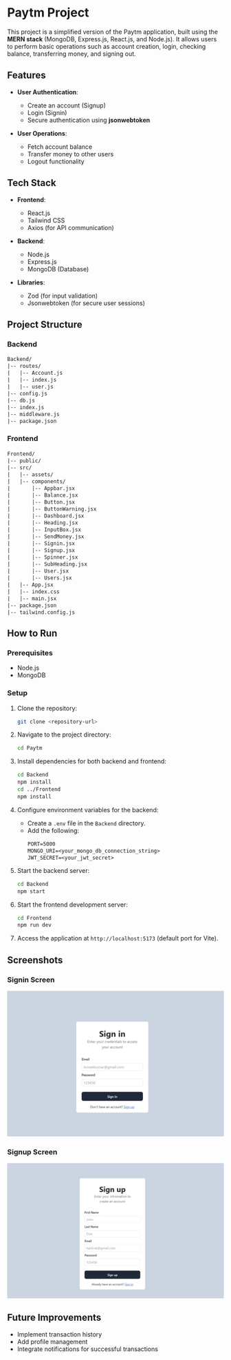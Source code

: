 # Paytm Project

This project is a simplified version of the Paytm application, built using the **MERN stack** (MongoDB, Express.js, React.js, and Node.js). It allows users to perform basic operations such as account creation, login, checking balance, transferring money, and signing out.

## Features

- **User Authentication**:
  - Create an account (Signup)
  - Login (Signin)
  - Secure authentication using **jsonwebtoken**

- **User Operations**:
  - Fetch account balance
  - Transfer money to other users
  - Logout functionality

## Tech Stack

- **Frontend**:
  - React.js
  - Tailwind CSS
  - Axios (for API communication)

- **Backend**:
  - Node.js
  - Express.js
  - MongoDB (Database)

- **Libraries**:
  - Zod (for input validation)
  - Jsonwebtoken (for secure user sessions)

## Project Structure

### Backend
```
Backend/
|-- routes/
|   |-- Account.js
|   |-- index.js
|   |-- user.js
|-- config.js
|-- db.js
|-- index.js
|-- middleware.js
|-- package.json
```

### Frontend
```
Frontend/
|-- public/
|-- src/
|   |-- assets/
|   |-- components/
|       |-- Appbar.jsx
|       |-- Balance.jsx
|       |-- Button.jsx
|       |-- ButtonWarning.jsx
|       |-- Dashboard.jsx
|       |-- Heading.jsx
|       |-- InputBox.jsx
|       |-- SendMoney.jsx
|       |-- Signin.jsx
|       |-- Signup.jsx
|       |-- Spinner.jsx
|       |-- SubHeading.jsx
|       |-- User.jsx
|       |-- Users.jsx
|   |-- App.jsx
|   |-- index.css
|   |-- main.jsx
|-- package.json
|-- tailwind.config.js
```

## How to Run

### Prerequisites
- Node.js
- MongoDB

### Setup

1. Clone the repository:
   ```bash
   git clone <repository-url>
   ```

2. Navigate to the project directory:
   ```bash
   cd Paytm
   ```

3. Install dependencies for both backend and frontend:
   ```bash
   cd Backend
   npm install
   cd ../Frontend
   npm install
   ```

4. Configure environment variables for the backend:
   - Create a `.env` file in the `Backend` directory.
   - Add the following:
     ```env
     PORT=5000
     MONGO_URI=<your_mongo_db_connection_string>
     JWT_SECRET=<your_jwt_secret>
     ```

5. Start the backend server:
   ```bash
   cd Backend
   npm start
   ```

6. Start the frontend development server:
   ```bash
   cd Frontend
   npm run dev
   ```

7. Access the application at `http://localhost:5173` (default port for Vite).

## Screenshots

### Signin Screen
![Signin Screen](Frontend/src/assets/Signin.png)


### Signup Screen
![Signup Screen](Frontend/src/assets/Signup.png)


## Future Improvements

- Implement transaction history
- Add profile management
- Integrate notifications for successful transactions


